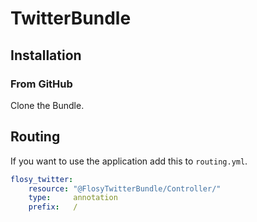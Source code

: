 TwitterBundle
=============

## Installation

### From GitHub

Clone the Bundle.


## Routing

If you want to use the application add this to `routing.yml`.

``` yml
flosy_twitter:
    resource: "@FlosyTwitterBundle/Controller/"
    type:     annotation
    prefix:   /
```
